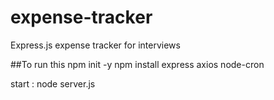 # expense-tracker
Express.js expense tracker for interviews

##To run this 
npm init -y
npm install express axios node-cron

start : node server.js
